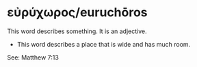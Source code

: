 # εὐρύχωρος/euruchōros
This word describes something. It is an adjective.
* This word describes a place that is wide and has much room. 

See: Matthew 7:13
